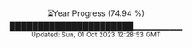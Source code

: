<p align="center">
⏳Year Progress (74.94 %) <br>
██████████████████████▁▁▁▁▁▁▁▁ <br>
<sub>Updated: Sun, 01 Oct 2023 12:28:53 GMT</sub>
</p>

